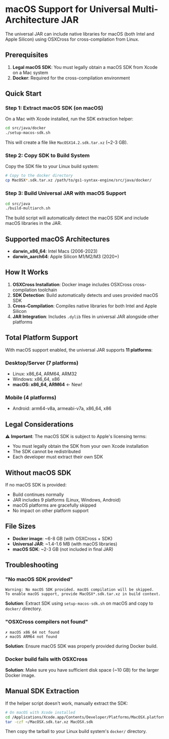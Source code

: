 # macOS Support for Universal Multi-Architecture JAR

The universal JAR can include native libraries for macOS (both Intel and Apple Silicon) using OSXCross for cross-compilation from Linux.

## Prerequisites

1. **Legal macOS SDK**: You must legally obtain a macOS SDK from Xcode on a Mac system
2. **Docker**: Required for the cross-compilation environment

## Quick Start

### Step 1: Extract macOS SDK (on macOS)

On a Mac with Xcode installed, run the SDK extraction helper:

```bash
cd src/java/docker
./setup-macos-sdk.sh
```

This will create a file like `MacOSX14.2.sdk.tar.xz` (~2-3 GB).

### Step 2: Copy SDK to Build System

Copy the SDK file to your Linux build system:

```bash
# Copy to the docker directory
cp MacOSX*.sdk.tar.xz /path/to/gs1-syntax-engine/src/java/docker/
```

### Step 3: Build Universal JAR with macOS Support

```bash
cd src/java
./build-multiarch.sh
```

The build script will automatically detect the macOS SDK and include macOS libraries in the JAR.

## Supported macOS Architectures

- **darwin_x86_64**: Intel Macs (2006-2023)
- **darwin_aarch64**: Apple Silicon M1/M2/M3 (2020+)

## How It Works

1. **OSXCross Installation**: Docker image includes OSXCross cross-compilation toolchain
2. **SDK Detection**: Build automatically detects and uses provided macOS SDK
3. **Cross-Compilation**: Compiles native libraries for both Intel and Apple Silicon
4. **JAR Integration**: Includes `.dylib` files in universal JAR alongside other platforms

## Total Platform Support

With macOS support enabled, the universal JAR supports **11 platforms**:

### Desktop/Server (7 platforms)
- Linux: x86_64, ARM64, ARM32
- Windows: x86_64, x86
- **macOS: x86_64, ARM64** ← New!

### Mobile (4 platforms)
- Android: arm64-v8a, armeabi-v7a, x86_64, x86

## Legal Considerations

⚠️ **Important**: The macOS SDK is subject to Apple's licensing terms:

- You must legally obtain the SDK from your own Xcode installation
- The SDK cannot be redistributed
- Each developer must extract their own SDK

## Without macOS SDK

If no macOS SDK is provided:
- Build continues normally
- JAR includes 9 platforms (Linux, Windows, Android)
- macOS platforms are gracefully skipped
- No impact on other platform support

## File Sizes

- **Docker image**: ~6-8 GB (with OSXCross + SDK)
- **Universal JAR**: ~1.4-1.6 MB (with macOS libraries)
- **macOS SDK**: ~2-3 GB (not included in final JAR)

## Troubleshooting

### "No macOS SDK provided"
```
Warning: No macOS SDK provided. macOS compilation will be skipped.
To enable macOS support, provide MacOSX*.sdk.tar.xz in build context.
```
**Solution**: Extract SDK using `setup-macos-sdk.sh` on macOS and copy to `docker/` directory.

### "OSXCross compilers not found"
```
✗ macOS x86_64 not found
✗ macOS ARM64 not found
```
**Solution**: Ensure macOS SDK was properly provided during Docker build.

### Docker build fails with OSXCross
**Solution**: Make sure you have sufficient disk space (~10 GB) for the larger Docker image.

## Manual SDK Extraction

If the helper script doesn't work, manually extract the SDK:

```bash
# On macOS with Xcode installed
cd /Applications/Xcode.app/Contents/Developer/Platforms/MacOSX.platform/Developer/SDKs
tar -czf ~/MacOSX.sdk.tar.xz MacOSX.sdk
```

Then copy the tarball to your Linux build system's `docker/` directory.